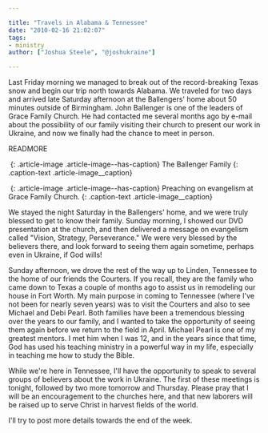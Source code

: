 ```yaml
---

title: "Travels in Alabama & Tennessee"
date: "2010-02-16 21:02:07"
tags:
- ministry
author: ["Joshua Steele", "@joshukraine"]

---
```


Last Friday morning we managed to break out of the record-breaking Texas snow and begin our trip north towards Alabama. We traveled for two days and arrived late Saturday afternoon at the Ballengers' home about 50 minutes outside of Birmingham. John Ballenger is one of the leaders of Grace Family Church. He had contacted me several months ago by e-mail about the possibility of our family visiting their church to present our work in Ukraine, and now we finally had the chance to meet in person.

READMORE

<a href="//d21yo20tm8bmc2.cloudfront.net/2010/02/DSC_8575.jpg"><img class="size-medium wp-image-941" title="DSC_8575" src="//d21yo20tm8bmc2.cloudfront.net/2010/02/DSC_8575-300x199.jpg" alt="" /></a>
{: .article-image .article-image--has-caption}
The Ballenger Family
{: .caption-text .article-image__caption}

<a href="//d21yo20tm8bmc2.cloudfront.net/2010/02/DSC_8567.jpg"><img class="size-medium wp-image-942" title="DSC_8567" src="//d21yo20tm8bmc2.cloudfront.net/2010/02/DSC_8567-300x199.jpg" alt="" /></a>
{: .article-image .article-image--has-caption}
Preaching on evangelism at Grace Family Church.
{: .caption-text .article-image__caption}

We stayed the night Saturday in the Ballengers' home, and we were truly blessed to get to know their family. Sunday morning, I showed our DVD presentation at the church, and then delivered a message on evangelism called "Vision, Strategy, Perseverance." We were very blessed by the believers there, and look forward to seeing them again sometime, perhaps even in Ukraine, if God wills!

Sunday afternoon, we drove the rest of the way up to Linden, Tennessee to the home of our friends the Courters. If you recall, they are the family who came down to Texas a couple of months ago to assist us in remodeling our house in Fort Worth. My main purpose in coming to Tennessee (where I've not been for nearly seven years) was to visit the Courters and also to see Michael and Debi Pearl. Both families have been a tremendous blessing over the years to our family, and I wanted to take the opportunity of seeing them again before we return to the field in April. Michael Pearl is one of my greatest mentors. I met him when I was 12, and in the years since that time, God has used his teaching ministry in a powerful way in my life, especially in teaching me how to study the Bible.

While we're here in Tennessee, I'll have the opportunity to speak to several groups of believers about the work in Ukraine. The first of these meetings is tonight, followed by two more tomorrow and Thursday. Please pray that I will be an encouragement to the churches here, and that new laborers will be raised up to serve Christ in harvest fields of the world.

I'll try to post more details towards the end of the week.
